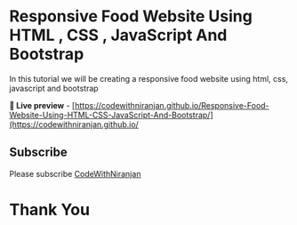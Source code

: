 # Responsive Food Website Using HTML , CSS , JavaScript And Bootstrap

In this tutorial we will be creating a responsive food website using html, css, javascript and bootstrap

**🔴 Live preview** - [https://codewithniranjan.github.io/Responsive-Food-Website-Using-HTML-CSS-JavaScript-And-Bootstrap/](https://codewithniranjan.github.io/

## Subscribe
Please subscribe [CodeWithNiranjan](https://youtube.com/channel/UCzfQyi4_E-lS9ps3fVb0jlA)

<h1>Thank You</h1>
